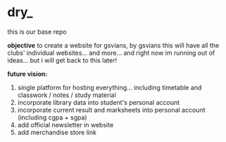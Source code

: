 # dry_

this is our base repo

**objective** 
to create a website for gsvians, by gsvians 
this will have all the clubs' individual websites... and more... 
and right now im running out of ideas... but i will get back to this later!

**future vision:**
1. single platform for hosting everything... including timetable and classwork / notes / study material
2. incorporate library data into student's personal account
3. incorporate current result and marksheets into personal account (including cgpa + sgpa)
4. add official newsletter in website
5. add merchandise store link
